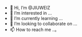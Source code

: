 - 👋 Hi, I’m @JIUWEIZ
- 👀 I’m interested in ...
- 🌱 I’m currently learning ...
- 💞️ I’m looking to collaborate on ...
- 📫 How to reach me ..。

<!---
JIUWEIZ/JIUWEIZ is a ✨ special ✨ repository because its `README.md` (this file) appears on your GitHub profile.
You can click the Preview link to take a look at your changes.
--->

